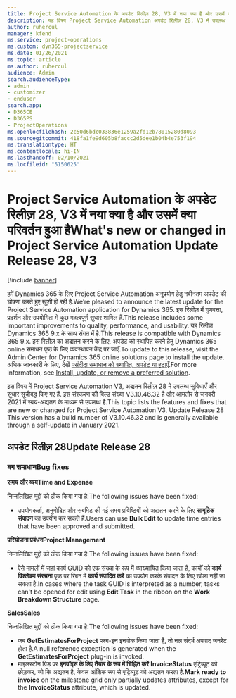 ```yaml
---
title: Project Service Automation के अपडेट रिलीज़ 28, V3 में नया क्या है और उसमें क्या परिवर्तन हुआ है
description: यह विषय Project Service Automation अपडेट रिलीज़ 28, V3 में उपलब्ध सुविधाओं और सुधारों को सूचीबद्ध करता है.
author: ruhercul
manager: kfend
ms.service: project-operations
ms.custom: dyn365-projectservice
ms.date: 01/26/2021
ms.topic: article
ms.author: ruhercul
audience: Admin
search.audienceType:
- admin
- customizer
- enduser
search.app:
- D365CE
- D365PS
- ProjectOperations
ms.openlocfilehash: 2c50d6bdc033836e1259a2fd12b78015280d8093
ms.sourcegitcommit: 418fa1fe9d605b8faccc2d5dee1b04b4e753f194
ms.translationtype: HT
ms.contentlocale: hi-IN
ms.lasthandoff: 02/10/2021
ms.locfileid: "5150625"
---
```

# <a name="whats-new-or-changed-in-project-service-automation-update-release-28-v3"></a><span data-ttu-id="020a8-103">Project Service Automation के अपडेट रिलीज़ 28, V3 में नया क्या है और उसमें क्या परिवर्तन हुआ है</span><span class="sxs-lookup"><span data-stu-id="020a8-103">What's new or changed in Project Service Automation Update Release 28, V3</span></span>

[!include [banner](../includes/psa-now-project-operations.md)]

<span data-ttu-id="020a8-104">हमें Dynamics 365 के लिए Project Service Automation अनुप्रयोग हेतु नवीनतम अपडेट की घोषणा करते हुए खुशी हो रही है.</span><span class="sxs-lookup"><span data-stu-id="020a8-104">We’re pleased to announce the latest update for the Project Service Automation application for Dynamics 365.</span></span> <span data-ttu-id="020a8-105">इस रिलीज़ में गुणवत्ता, प्रदर्शन और उपयोगिता में कुछ महत्वपूर्ण सुधार शामिल हैं.</span><span class="sxs-lookup"><span data-stu-id="020a8-105">This release includes some important improvements to quality, performance, and usability.</span></span> <span data-ttu-id="020a8-106">यह रिलीज़ Dynamics 365 9.x के साथ संगत में है.</span><span class="sxs-lookup"><span data-stu-id="020a8-106">This release is compatible with Dynamics 365 9.x.</span></span> <span data-ttu-id="020a8-107">इस रिलीज़ का अद्यतन करने के लिए, अपडेट को स्थापित करने हेतु Dynamics 365 online समाधन पृष्ठ के लिए व्यवस्थापन केंद्र पर जाएँ.</span><span class="sxs-lookup"><span data-stu-id="020a8-107">To update to this release, visit the Admin Center for Dynamics 365 online solutions page to install the update.</span></span> <span data-ttu-id="020a8-108">अधिक जानकारी के लिए, देखें [पसंदीदा समाधान को स्थापित, अपडेट या हटाएँ](https://docs.microsoft.com/power-platform/admin/install-remove-preferred-solution).</span><span class="sxs-lookup"><span data-stu-id="020a8-108">For more information, see [Install, update, or remove a preferred solution](https://docs.microsoft.com/power-platform/admin/install-remove-preferred-solution).</span></span>

<span data-ttu-id="020a8-109">इस विषय में Project Service Automation V3, अद्यतन रिलीज़ 28 में उपलब्ध सुविधाएँ और सुधार सूचीबद्ध किए गए हैं. इस संस्करण की बिल्ड संख्या V3.10.46.32 है और आमतौर से जनवरी 2021 में स्वयं-अद्यतन के माध्यम से उपलब्ध है.</span><span class="sxs-lookup"><span data-stu-id="020a8-109">This topic lists the features and fixes that are new or changed for Project Service Automation V3, Update Release 28 This version has a build number of V3.10.46.32 and is generally available through a self-update in January 2021.</span></span>

## <a name="update-release-28"></a><span data-ttu-id="020a8-110">अपडेट रिलीज़ 28</span><span class="sxs-lookup"><span data-stu-id="020a8-110">Update Release 28</span></span>

### <a name="bug-fixes"></a><span data-ttu-id="020a8-111">बग समाधान</span><span class="sxs-lookup"><span data-stu-id="020a8-111">Bug fixes</span></span>

<span data-ttu-id="020a8-112">**समय और व्यय**</span><span class="sxs-lookup"><span data-stu-id="020a8-112">**Time and Expense**</span></span>

<span data-ttu-id="020a8-113">निम्नलिखित मुद्दों को ठीक किया गया है:</span><span class="sxs-lookup"><span data-stu-id="020a8-113">The following issues have been fixed:</span></span>

- <span data-ttu-id="020a8-114">उपयोगकर्ता, अनुमोदित और सबमिट की गई समय प्रविष्टियों को अद्यतन करने के लिए **सामूहिक संपादन** का उपयोग कर सकते हैं.</span><span class="sxs-lookup"><span data-stu-id="020a8-114">Users can use **Bulk Edit** to update time entries that have been approved and submitted.</span></span>

<span data-ttu-id="020a8-115">**परियोजना प्रबंधन**</span><span class="sxs-lookup"><span data-stu-id="020a8-115">**Project Management**</span></span>

<span data-ttu-id="020a8-116">निम्नलिखित मुद्दों को ठीक किया गया है:</span><span class="sxs-lookup"><span data-stu-id="020a8-116">The following issues have been fixed:</span></span>

- <span data-ttu-id="020a8-117">ऐसे मामलों में जहां कार्य GUID को एक संख्या के रूप में व्याख्यायित किया जाता है, कार्यों को **कार्य विश्लेषण संरचना** पृष्ठ पर रिबन में **कार्य संपादित करें** का उपयोग करके संपादन के लिए खोला नहीं जा सकता है.</span><span class="sxs-lookup"><span data-stu-id="020a8-117">In cases where the task GUID is interpreted as a number, tasks can't be opened for edit using **Edit Task** in the ribbon on the **Work Breakdown Structure** page.</span></span>

<span data-ttu-id="020a8-118">**Sales**</span><span class="sxs-lookup"><span data-stu-id="020a8-118">**Sales**</span></span>

<span data-ttu-id="020a8-119">निम्नलिखित मुद्दों को ठीक किया गया है:</span><span class="sxs-lookup"><span data-stu-id="020a8-119">The following issues have been fixed:</span></span>

- <span data-ttu-id="020a8-120">जब **GetEstimatesForProject** प्लग-इन इनवोक किया जाता है, तो नल संदर्भ अपवाद जनरेट होता है.</span><span class="sxs-lookup"><span data-stu-id="020a8-120">A null reference exception is generated when the **GetEstimatesForProject** plug-in is invoked.</span></span>
- <span data-ttu-id="020a8-121">माइलस्टोन ग्रिड पर **इनवॉइस के लिए तैयार के रूप में चिह्नित करें** **InvoiceStatus** एट्रिब्यूट को छोड़कर, जो कि अद्यतन है, केवल आंशिक रूप से एट्रिब्यूट को अद्यतन करता है.</span><span class="sxs-lookup"><span data-stu-id="020a8-121">**Mark ready to invoice** on the milestone grid only partially updates attributes, except for the **InvoiceStatus** attribute, which is updated.</span></span>

